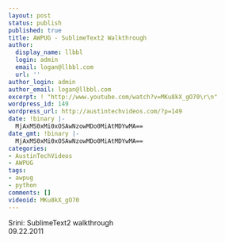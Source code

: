 ```yaml
---
layout: post
status: publish
published: true
title: AWPUG - SublimeText2 Walkthrough
author:
  display_name: llbbl
  login: admin
  email: logan@llbbl.com
  url: ''
author_login: admin
author_email: logan@llbbl.com
excerpt: ! "http://www.youtube.com/watch?v=MKu8kX_gO70\r\n"
wordpress_id: 149
wordpress_url: http://austintechvideos.com/?p=149
date: !binary |-
  MjAxMS0xMi0xOSAwNzowMDo0MiAtMDYwMA==
date_gmt: !binary |-
  MjAxMS0xMi0xOSAwNzowMDo0MiAtMDYwMA==
categories:
- AustinTechVideos
- AWPUG
tags:
- awpug
- python
comments: []
videoid: MKu8kX_gO70
---
```

<p>Srini: SublimeText2 walkthrough<br />
09.22.2011</p>
